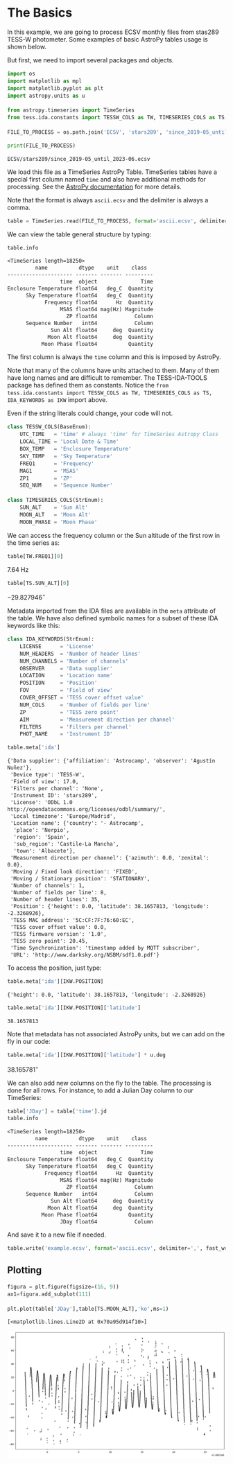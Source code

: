 # The Basics

In this example, we are going to process ECSV monthly files from stas289 TESS-W photometer.
Some examples of basic AstroPy tables usage is shown below.

But first, we need to import several packages and objects.


```python
import os
import matplotlib as mpl
import matplotlib.pyplot as plt
import astropy.units as u

from astropy.timeseries import TimeSeries
from tess.ida.constants import TESSW_COLS as TW, TIMESERIES_COLS as TS, IDA_KEYWORDS as IKW

FILE_TO_PROCESS = os.path.join('ECSV', 'stars289', 'since_2019-05_until_2023-06.ecsv')
```


```python
print(FILE_TO_PROCESS)
```

    ECSV/stars289/since_2019-05_until_2023-06.ecsv


We load this file as a TimeSeries AstroPy Table. TimeSeries tables have a special first column named `time` and also have additional methods for processing. See the [AstroPy documentation](https://docs.astropy.org/en/stable/timeseries/index.html) for more details.

Note that the format is always `ascii.ecsv` and the delimiter is always a comma.


```python
table = TimeSeries.read(FILE_TO_PROCESS, format='ascii.ecsv', delimiter=',')
```

We can view the table general structure by typing:


```python
table.info
```




    <TimeSeries length=18250>
             name          dtype    unit    class  
    --------------------- ------- ------- ---------
                     time  object              Time
    Enclosure Temperature float64   deg_C  Quantity
          Sky Temperature float64   deg_C  Quantity
                Frequency float64      Hz  Quantity
                     MSAS float64 mag(Hz) Magnitude
                       ZP float64            Column
          Sequence Number   int64            Column
                  Sun Alt float64     deg  Quantity
                 Moon Alt float64     deg  Quantity
               Moon Phase float64          Quantity



The first column is always the `time` column and this is imposed by AstroPy.

Note that many of the columns have units attached to them. Many of them have long names and are difficult to remember. The TESS-IDA-TOOLS package has defined them as constants. Notice the `from tess.ida.constants import TESSW_COLS as TW, TIMESERIES_COLS as TS, IDA_KEYWORDS as IKW` import above.

Even if the string literals could change, your code will not.
 
```python
class TESSW_COLS(BaseEnum):
    UTC_TIME   = 'time' # always 'time' for TimeSeries Astropy Class
    LOCAL_TIME = 'Local Date & Time'
    BOX_TEMP   = 'Enclosure Temperature'
    SKY_TEMP   = 'Sky Temperature'
    FREQ1      = 'Frequency'
    MAG1       = 'MSAS'
    ZP1        = 'ZP'
    SEQ_NUM    = 'Sequence Number'

class TIMESERIES_COLS(StrEnum):
    SUN_ALT    = 'Sun Alt'
    MOON_ALT   = 'Moon Alt'
    MOON_PHASE = 'Moon Phase'
```

We can access the frequency column or the Sun altitude of the first row in the time series as:


```python
table[TW.FREQ1][0]
```




$7.64 \; \mathrm{Hz}$




```python
table[TS.SUN_ALT][0]
```




$-29.827946\mathrm{{}^{\circ}}$



Metadata imported from the IDA files are available in the `meta` attribute of the table. We have also defined symbolic names for a subset of these IDA keywords like this:
```python
class IDA_KEYWORDS(StrEnum):
    LICENSE      = 'License'
    NUM_HEADERS  = 'Number of header lines'
    NUM_CHANNELS = 'Number of channels'
    OBSERVER     = 'Data supplier'
    LOCATION     = 'Location name'
    POSITION     = 'Position'
    FOV          = 'Field of view'
    COVER_OFFSET = 'TESS cover offset value'
    NUM_COLS     = 'Number of fields per line'
    ZP           = 'TESS zero point'
    AIM          = 'Measurement direction per channel'
    FILTERS      = 'Filters per channel'
    PHOT_NAME    = 'Instrument ID'
```


```python
table.meta['ida']
```




    {'Data supplier': {'affiliation': 'Astrocamp', 'observer': 'Agustín Nuñez'},
     'Device type': 'TESS-W',
     'Field of view': 17.0,
     'Filters per channel': 'None',
     'Instrument ID': 'stars289',
     'License': 'ODbL 1.0 http://opendatacommons.org/licenses/odbl/summary/',
     'Local timezone': 'Europe/Madrid',
     'Location name': {'country': '- Astrocamp',
      'place': 'Nerpio',
      'region': 'Spain',
      'sub_region': 'Castile-La Mancha',
      'town': 'Albacete'},
     'Measurement direction per channel': {'azimuth': 0.0, 'zenital': 0.0},
     'Moving / Fixed look direction': 'FIXED',
     'Moving / Stationary position': 'STATIONARY',
     'Number of channels': 1,
     'Number of fields per line': 8,
     'Number of header lines': 35,
     'Position': {'height': 0.0, 'latitude': 38.1657813, 'longitude': -2.3268926},
     'TESS MAC address': '5C:CF:7F:76:60:EC',
     'TESS cover offset value': 0.0,
     'TESS firmware version': '1.0',
     'TESS zero point': 20.45,
     'Time Synchronization': 'timestamp added by MQTT subscriber',
     'URL': 'http://www.darksky.org/NSBM/sdf1.0.pdf'}



To access the position, just type:


```python
table.meta['ida'][IKW.POSITION]
```




    {'height': 0.0, 'latitude': 38.1657813, 'longitude': -2.3268926}




```python
table.meta['ida'][IKW.POSITION]['latitude']
```




    38.1657813



Note that metadata has not associated AstroPy units, but we can add on the fly in our code:


```python
table.meta['ida'][IKW.POSITION]['latitude'] * u.deg
```




$38.165781\mathrm{{}^{\circ}}$



We can also add new columns on the fly to the table. The processing is done for all rows. For instance, to add a Julian Day column to our TimeSeries:


```python
table['JDay'] = table['time'].jd
table.info
```




    <TimeSeries length=18250>
             name          dtype    unit    class  
    --------------------- ------- ------- ---------
                     time  object              Time
    Enclosure Temperature float64   deg_C  Quantity
          Sky Temperature float64   deg_C  Quantity
                Frequency float64      Hz  Quantity
                     MSAS float64 mag(Hz) Magnitude
                       ZP float64            Column
          Sequence Number   int64            Column
                  Sun Alt float64     deg  Quantity
                 Moon Alt float64     deg  Quantity
               Moon Phase float64          Quantity
                     JDay float64            Column



And save it to a new file if needed.


```python
table.write('example.ecsv', format='ascii.ecsv', delimiter=',', fast_writer=True, overwrite=True)

```

## Plotting


```python
figura = plt.figure(figsize=(16, 9))
ax1=figura.add_subplot(111)

plt.plot(table['JDay'],table[TS.MOON_ALT],'ko',ms=1)
```




    [<matplotlib.lines.Line2D at 0x70a95d914f10>]




    
![png](output_23_1.png)
    

